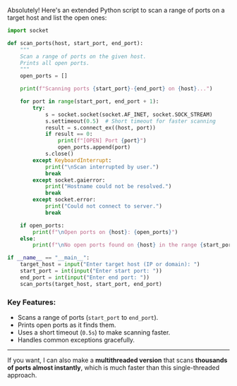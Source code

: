 Absolutely! Here's an extended Python script to scan a range of ports on a target host and list the open ones:

```python
import socket

def scan_ports(host, start_port, end_port):
    """
    Scan a range of ports on the given host.
    Prints all open ports.
    """
    open_ports = []

    print(f"Scanning ports {start_port}-{end_port} on {host}...")

    for port in range(start_port, end_port + 1):
        try:
            s = socket.socket(socket.AF_INET, socket.SOCK_STREAM)
            s.settimeout(0.5)  # Short timeout for faster scanning
            result = s.connect_ex((host, port))
            if result == 0:
                print(f"[OPEN] Port {port}")
                open_ports.append(port)
            s.close()
        except KeyboardInterrupt:
            print("\nScan interrupted by user.")
            break
        except socket.gaierror:
            print("Hostname could not be resolved.")
            break
        except socket.error:
            print("Could not connect to server.")
            break

    if open_ports:
        print(f"\nOpen ports on {host}: {open_ports}")
    else:
        print(f"\nNo open ports found on {host} in the range {start_port}-{end_port}.")

if __name__ == "__main__":
    target_host = input("Enter target host (IP or domain): ")
    start_port = int(input("Enter start port: "))
    end_port = int(input("Enter end port: "))
    scan_ports(target_host, start_port, end_port)
```

### **Key Features:**

* Scans a range of ports (`start_port` to `end_port`).
* Prints open ports as it finds them.
* Uses a short timeout (`0.5s`) to make scanning faster.
* Handles common exceptions gracefully.

---

If you want, I can also make a **multithreaded version** that scans **thousands of ports almost instantly**, which is much faster than this single-threaded approach.

